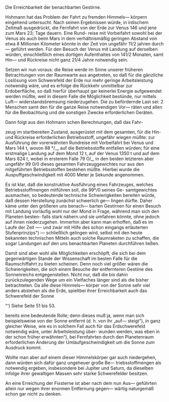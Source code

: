 Die Erreichbarkeit der benachbarten Gestirne.

Hohmann hat das Problem der Fahrt zu fremden Himmels—
körpern eingehend untersucht. Nach seinen Ergebnissen würde,
in irdischem Zeitmaß ausgedrückt, die Fernfahrt von der Erde zur
Venus 146 und jene zum Mars 23; Tage dauern. Eine Rund-
reise mit Vorbeifahrt sowohl bei der Venus als auch beim Mars
in dem verhältnismäßig geringen Abstand von etwa 8 Millionen
Kilometer könnte in der Zeit von ungefähr 11/2 jahren durch—
geführt werden. Für den Besuch der Venus mit Landung auf
derselben würden, einschließlich eines dortigen Aufenthaltes von
141/2 Monaten, samt Hin— und Rückreise nicht ganz 21/4 Jahre
notwendig sein.

Setzen wir nun voraus: die Reise werde im Sinne unserer
früheren Betrachtungen von der Raumwarte aus angetreten,
so daß für die gänzliche Loslösung vom Schwerefeld der Erde
nur mehr geringe Arbeitsleistung notwendig wäre, und es erfolge
die Rückkehr unmittelbar zur Erdoberfläche, so daß hierfür
überhaupt gar keinerlei Energie aufgewendet werden müßte,
weil in diesem Falle die Möglichkeit bestünde, nur mittels Luft—
widerstandsbremsung niederzugehen. Die zu befördernde Last
sei: 2 Menschen samt den für die ganze Reise notwendigen Vor—
räten und allen für die Beobachtung und die sonstigen Zwecke
erforderlichen Geräten.

Dann folgt aus den Hohmann schen Berechnungen, daß das Fahr-

zeug im startbereiten Zustand, ausgerüstet mit dem gesamten,
für die Hin- und Rückreise erforderlichen Betriebsstoff, ungefähr
wiegen müßte: zur Ausführung der vorerwähnten Rundreise mit
Vorbeifahrt bei Venus und Mars 144 t, wovon 88 °/_„ auf die
Betriebsstoffe entfallen würden; für eine erstmalige Landung auf
dem Mond 12 t, auf der Venus 1350 t und auf dem Mars
624 t, wobei in ersterem Falle 79 O/„, in den beiden letzteren
aber ungefähr 99 0/0 dieses gesamten Fahrzeuggewichtes nur aus
den mitgeführten Betriebsstoffen bestehen müßte. Hierbei wurde die
Auspuffgeschwindigkeit mit 4000 Meter je Sekunde angenommen.

Es ist klar, daß die konstruktive Ausführung eines Fahrzeuges,
welches Betriebsstoffmengen mitführen soll, die 99°/0 seines Ge-
samtgewichtes ausmachen, so bedeutende technische Schwierigkeiten
bereiten würde, daß dessen Herstellung zunächst schwerlich ge—
lingen dürfte. Daher käme unter den größeren uns benach—
barten Gestirnen für einen Besuch mit Landung vorläufig wohl
nur der Mond in Frage, während man sich den Planeten besten-
falls stark nähern und sie umfahren könnte, ohne jedoch auf
ihnen niederzugehen. Immerhin aber kann man erhoffen, daß es
im Laufe der Zeit —- und zwar mit Hilfe des schon eingangs
erläuterten Stufenprinzips") — schließlich gelingen wird, selbst mit
den heute bekannten technischen Mitteln auch solche Raumraketen
zu schaffen, die sogar Landungen auf den uns benachbarten Planeten
durchführen ließen.

Damit sind aber wohl alle Möglichkeiten erschöpft, die sich
bei dem gegenwärtigen Stande der Wissenschaft im besten Falle
für die Raumschiffahrt zu bieten scheinen. Denn noch viel
größer wären die Schwierigkeiten, die sich einem Besuche der
entfernteren Gestiine des Sonnenreichs entgegenstellen. Nicht
nur, daß die bis dahin zurückzulegenden Wege um ein Vielfaches
länger sind als die bisher betrachteten. Da alle diese Himmels—
körper von der Sonne sehr viel anders abstehen als die Erde,
spieltbei ihrer Erreichbarkeit auch das Schwerefeld der Sonne

"‘) Siehe Seite 51 bis 53.

bereits eine bedeutende Rolle; denn dieses muß ja, wenn man
sich beispielsweise von der Sonne entfernt (d. h. von ihr „auf—
steigt”), in ganz gleicher Weise, wie es in solchem Fall auch für
das Erdschwerefeld notwendig wäre, unter Arbeitsleistung über-
wunden werden, was eben in der schon früher erwähnten“), bei
Fernfahrten durch den Planetenraum erforderlichen Änderung der
Umlaufgeschwindigkeit um die Sonne zum Ausdruck kommt.

Wollte man aber auf einem dieser Himmelskörper gar auch
niedergehen, dann würden sich dafür ganz ungeheuer große Be—
triebsstoffmengen als notwendig ergeben, insbesondere bei Jupiter
und Saturn, da dieselben infolge ihrer gewaltigen Massen sehr
starke Schwerefelder besitzen.

An eine Erreichung der Fixsterne ist aber nach dem nun Aus—
geführten allein nur wegen ihrer enormen Entfernung gegen—
wärtig naturgemäß schon gar nicht zu denken.

